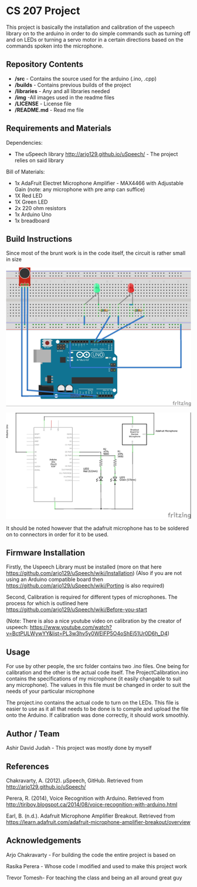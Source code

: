# CS 207 Project #

This project is basically the installation and calibration of the uspeech library on to the arduino in order to do simple commands such as turning off and on LEDs or turning a servo motor in a certain directions based on the commands spoken into the microphone. 

## Repository Contents ##

* **/src** - Contains the source used for the arduino (.ino, .cpp)
* **/builds** - Contains previous builds of the project 
* **/libraries** - Any and all libraries needed
* **/img** -All images used in the readme files
* **/LICENSE** - License file
* **/README.md** - Read me file

## Requirements and Materials ##

Dependencies:
* The uSpeech library http://arjo129.github.io/uSpeech/ - The project relies on said library

Bill of Materials:

* 1x AdaFruit Electret Microphone Amplifier - MAX4466 with Adjustable Gain (note: any microphone with pre amp can suffice)
* 1X Red LED
* 1X Green LED
* 2x 220 ohm resistors
* 1x Arduino Uno
* 1x breadboard


## Build Instructions ##

Since most of the brunt work is in the code itself, the circuit is rather small in size

![alt text][pic1]

[pic1]: https://github.com/Ashirdavid/CS207/blob/master/img/Project_bb.jpg "Logo Title Text 2"

![alt text][pic2]

[pic2]: https://github.com/Ashirdavid/CS207/blob/master/img/Project_schem.jpg "Logo Title Text 2"

It should be noted however that the adafruit microphone has to be soldered on to connectors in order for it to be used.

## Firmware Installation ##

Firstly, the Uspeech Library must be installed (more on that here https://github.com/arjo129/uSpeech/wiki/Installation)
(Also if you are not using an Arduino compatible board then https://github.com/arjo129/uSpeech/wiki/Porting is also required)

Second, Calibration is required for different types of microphones. The process for which is outlined here https://github.com/arjo129/uSpeech/wiki/Before-you-start

(Note: There is also a nice youtube video on calibration by the creator of uspeech: https://www.youtube.com/watch?v=BctPULWywYY&list=PL3w3hv5y0WElFP5O4oShEj51Ur0D6h_D4)

## Usage ##

For use by other people, the src folder contains two .ino files. One being for calibration and the other is the actual code itself. The ProjectCalibration.ino contains the specifications of my microphone (it easily changable to suit any microphone). The values in this file must be changed in order to suit the needs of your particular microphone

The project.ino contains the actual code to turn on the LEDs. This file is easier to use as it all that needs to be done is to compile and upload the file onto the Arduino. If calibration was done correctly, it should work smoothly.

## Author / Team ##

Ashir David Judah - This project was mostly done by myself

## References ##
Chakravarty, A. (2012). µSpeech, GitHub. Retrieved from <http://arjo129.github.io/uSpeech/>

Perera, R. (2014), Voice Recognition with Arduino. Retrieved from <http://tiriboy.blogspot.ca/2014/08/voice-recognition-with-arduino.html>

Earl, B. (n.d.). Adafruit Microphone Amplifier Breakout. Retrieved from https://learn.adafruit.com/adafruit-microphone-amplifier-breakout/overview

## Acknowledgements ##
Arjo Chakravarty - For building the code the entire project is based on

Rasika Perera  - Whose code I modified and used to make this project work

Trevor Tomesh- For teaching the class and being an all around great guy

